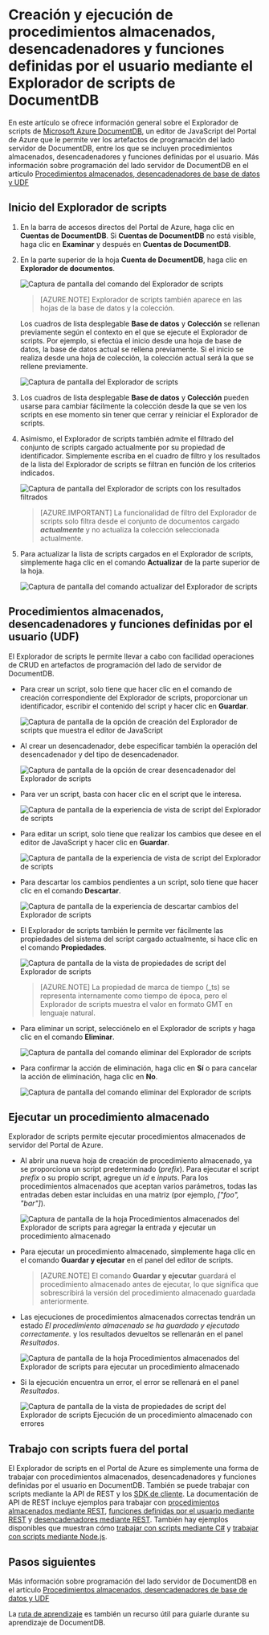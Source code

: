 <properties
	pageTitle="Explorador de scripts de DocumentDB, un editor de JavaScript | Microsoft Azure"
	description="Obtenga información sobre el Explorador de scripts de DocumentDB, una herramienta del Portal de Azure para administrar los artefactos de programación del lado servidor de DocumentDB, entre los que se incluyen procedimientos almacenados, desencadenadores y funciones definidas por el usuario."
	keywords="editor de javascript"
	services="documentdb"
	authors="AndrewHoh"
	manager="jhubbard"
	editor="monicar"
	documentationCenter=""/>

<tags
	ms.service="documentdb"
	ms.workload="data-services"
	ms.tgt_pltfrm="na"
	ms.devlang="na"
	ms.topic="article"
	ms.date="02/23/2016"
	ms.author="anhoh"/>

# Creación y ejecución de procedimientos almacenados, desencadenadores y funciones definidas por el usuario mediante el Explorador de scripts de DocumentDB

En este artículo se ofrece información general sobre el Explorador de scripts de [Microsoft Azure DocumentDB](https://azure.microsoft.com/services/documentdb/), un editor de JavaScript del Portal de Azure que le permite ver los artefactos de programación del lado servidor de DocumentDB, entre los que se incluyen procedimientos almacenados, desencadenadores y funciones definidas por el usuario. Más información sobre programación del lado servidor de DocumentDB en el artículo [Procedimientos almacenados, desencadenadores de base de datos y UDF](documentdb-programming.md)

## Inicio del Explorador de scripts

1. En la barra de accesos directos del Portal de Azure, haga clic en **Cuentas de DocumentDB**. Si **Cuentas de DocumentDB** no está visible, haga clic en **Examinar** y después en **Cuentas de DocumentDB**.

2. En la parte superior de la hoja **Cuenta de DocumentDB**, haga clic en **Explorador de documentos**.

	![Captura de pantalla del comando del Explorador de scripts](./media/documentdb-view-scripts/scriptexplorercommand.png)
 
    >[AZURE.NOTE] Explorador de scripts también aparece en las hojas de la base de datos y la colección.

    Los cuadros de lista desplegable **Base de datos** y **Colección** se rellenan previamente según el contexto en el que se ejecute el Explorador de scripts. Por ejemplo, si efectúa el inicio desde una hoja de base de datos, la base de datos actual se rellena previamente. Si el inicio se realiza desde una hoja de colección, la colección actual será la que se rellene previamente.

	![Captura de pantalla del Explorador de scripts](./media/documentdb-view-scripts/scriptexplorerinitial.png)

4.  Los cuadros de lista desplegable **Base de datos** y **Colección** pueden usarse para cambiar fácilmente la colección desde la que se ven los scripts en ese momento sin tener que cerrar y reiniciar el Explorador de scripts.

5. Asimismo, el Explorador de scripts también admite el filtrado del conjunto de scripts cargado actualmente por su propiedad de identificador. Simplemente escriba en el cuadro de filtro y los resultados de la lista del Explorador de scripts se filtran en función de los criterios indicados.

	![Captura de pantalla del Explorador de scripts con los resultados filtrados](./media/documentdb-view-scripts/scriptexplorerfilterresults.png)


	> [AZURE.IMPORTANT] La funcionalidad de filtro del Explorador de scripts solo filtra desde el conjunto de documentos cargado ***actualmente*** y no actualiza la colección seleccionada actualmente.

5. Para actualizar la lista de scripts cargados en el Explorador de scripts, simplemente haga clic en el comando **Actualizar** de la parte superior de la hoja.

	![Captura de pantalla del comando actualizar del Explorador de scripts](./media/documentdb-view-scripts/scriptexplorerrefresh.png)


## Procedimientos almacenados, desencadenadores y funciones definidas por el usuario (UDF)

El Explorador de scripts le permite llevar a cabo con facilidad operaciones de CRUD en artefactos de programación del lado de servidor de DocumentDB.

- Para crear un script, solo tiene que hacer clic en el comando de creación correspondiente del Explorador de scripts, proporcionar un identificador, escribir el contenido del script y hacer clic en **Guardar**.

	![Captura de pantalla de la opción de creación del Explorador de scripts que muestra el editor de JavaScript](./media/documentdb-view-scripts/scriptexplorercreatecommand.png)

- Al crear un desencadenador, debe especificar también la operación del desencadenador y del tipo de desencadenador.

	![Captura de pantalla de la opción de crear desencadenador del Explorador de scripts](./media/documentdb-view-scripts/scriptexplorercreatetrigger.png)

- Para ver un script, basta con hacer clic en el script que le interesa.

	![Captura de pantalla de la experiencia de vista de script del Explorador de scripts](./media/documentdb-view-scripts/scriptexplorerviewscript.png)

- Para editar un script, solo tiene que realizar los cambios que desee en el editor de JavaScript y hacer clic en **Guardar**.

	![Captura de pantalla de la experiencia de vista de script del Explorador de scripts](./media/documentdb-view-scripts/scriptexplorereditscript.png)

- Para descartar los cambios pendientes a un script, solo tiene que hacer clic en el comando **Descartar**.

	![Captura de pantalla de la experiencia de descartar cambios del Explorador de scripts](./media/documentdb-view-scripts/scriptexplorerdiscardchanges.png)

- El Explorador de scripts también le permite ver fácilmente las propiedades del sistema del script cargado actualmente, si hace clic en el comando **Propiedades**.

	![Captura de pantalla de la vista de propiedades de script del Explorador de scripts](./media/documentdb-view-scripts/scriptproperties.png)

	> [AZURE.NOTE] La propiedad de marca de tiempo (\_ts) se representa internamente como tiempo de época, pero el Explorador de scripts muestra el valor en formato GMT en lenguaje natural.

- Para eliminar un script, selecciónelo en el Explorador de scripts y haga clic en el comando **Eliminar**.

	![Captura de pantalla del comando eliminar del Explorador de scripts](./media/documentdb-view-scripts/scriptexplorerdeletescript1.png)

- Para confirmar la acción de eliminación, haga clic en **Sí** o para cancelar la acción de eliminación, haga clic en **No**.

	![Captura de pantalla del comando eliminar del Explorador de scripts](./media/documentdb-view-scripts/scriptexplorerdeletescript2.png)

## Ejecutar un procedimiento almacenado

Explorador de scripts permite ejecutar procedimientos almacenados de servidor del Portal de Azure.

- Al abrir una nueva hoja de creación de procedimiento almacenado, ya se proporciona un script predeterminado (*prefix*). Para ejecutar el script *prefix* o su propio script, agregue un *id* e *inputs*. Para los procedimientos almacenados que aceptan varios parámetros, todas las entradas deben estar incluidas en una matriz (por ejemplo, *["foo", "bar"]*).

	![Captura de pantalla de la hoja Procedimientos almacenados del Explorador de scripts para agregar la entrada y ejecutar un procedimiento almacenado](./media/documentdb-view-scripts/documentdb-execute-a-stored-procedure-input.png)

- Para ejecutar un procedimiento almacenado, simplemente haga clic en el comando **Guardar y ejecutar** en el panel del editor de scripts.

	> [AZURE.NOTE] El comando **Guardar y ejecutar** guardará el procedimiento almacenado antes de ejecutar, lo que significa que sobrescribirá la versión del procedimiento almacenado guardada anteriormente.

- Las ejecuciones de procedimientos almacenados correctas tendrán un estado *El procedimiento almacenado se ha guardado y ejecutado correctamente.* y los resultados devueltos se rellenarán en el panel *Resultados*.

	![Captura de pantalla de la hoja Procedimientos almacenados del Explorador de scripts para ejecutar un procedimiento almacenado](./media/documentdb-view-scripts/documentdb-execute-a-stored-procedure.png)

- Si la ejecución encuentra un error, el error se rellenará en el panel *Resultados*.

	![Captura de pantalla de la vista de propiedades de script del Explorador de scripts Ejecución de un procedimiento almacenado con errores](./media/documentdb-view-scripts/documentdb-execute-a-stored-procedure-error.png)

## Trabajo con scripts fuera del portal

El Explorador de scripts en el Portal de Azure es simplemente una forma de trabajar con procedimientos almacenados, desencadenadores y funciones definidas por el usuario en DocumentDB. También se puede trabajar con scripts mediante la API de REST y los [SDK de cliente](documentdb-sdk-dotnet.md). La documentación de API de REST incluye ejemplos para trabajar con [procedimientos almacenados mediante REST](https://msdn.microsoft.com/library/azure/mt489092.aspx), [funciones definidas por el usuario mediante REST](https://msdn.microsoft.com/library/azure/dn781481.aspx) y [desencadenadores mediante REST](https://msdn.microsoft.com/library/azure/mt489116.aspx). También hay ejemplos disponibles que muestran cómo [trabajar con scripts mediante C#](documentdb-dotnet-samples.md#server-side-programming-examples) y [trabajar con scripts mediante Node.js](documentdb-nodejs-samples.md#server-side-programming-examples).

## Pasos siguientes

Más información sobre programación del lado servidor de DocumentDB en el artículo [Procedimientos almacenados, desencadenadores de base de datos y UDF](documentdb-programming.md)

La [ruta de aprendizaje](https://azure.microsoft.com/documentation/learning-paths/documentdb/) es también un recurso útil para guiarle durante su aprendizaje de DocumentDB.

<!---HONumber=AcomDC_0323_2016-->